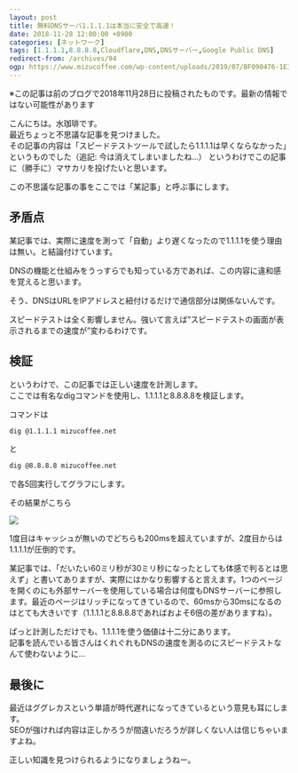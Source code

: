 ```yaml
---
layout: post
title: 無料DNSサーバ1.1.1.1は本当に安全で高速！
date: 2018-11-28 12:00:00 +0900
categories: [ネットワーク]
tags: [1.1.1.1,8.8.8.8,Cloudflare,DNS,DNSサーバー,Google Public DNS]
redirect-from: /archives/94
ogp: https://www.mizucoffee.com/wp-content/uploads/2019/07/BF090476-1E32-4ECA-8A6F-5F1EDB3F65C1.png
---
```


※この記事は前のブログで2018年11月28日に投稿されたものです。最新の情報ではない可能性があります

こんにちは。水珈琲です。  
最近ちょっと不思議な記事を見つけました。  
その記事の内容は「スピードテストツールで試したら1.1.1.1は早くならなかった」というものでした（追記: 今は消えてしまいましたね...）
というわけでこの記事に（勝手に）マサカリを投げたいと思います。

この不思議な記事の事をここでは「某記事」と呼ぶ事にします。

## 矛盾点

某記事では、実際に速度を測って「自動」より遅くなったので1.1.1.1を使う理由は無い。と結論付けています。

DNSの機能と仕組みをうっすらでも知っている方であれば、この内容に違和感を覚えると思います。

そう、DNSはURLをIPアドレスと紐付けるだけで通信部分は関係ないんです。

スピードテストは全く影響しません。強いて言えば”スピードテストの画面が表示されるまでの速度が”変わるわけです。

## 検証

というわけで、この記事では正しい速度を計測します。  
ここでは有名なdigコマンドを使用し、1.1.1.1と8.8.8.8を検証します。

コマンドは

```bash
dig @1.1.1.1 mizucoffee.net
```

と

```bash
dig @8.8.8.8 mizucoffee.net
```

で各5回実行してグラフにします。

その結果がこちら

![](https://www.mizucoffee.com/wp-content/uploads/2019/08/graph-1.1.1.1.png)

1度目はキャッシュが無いのでどちらも200msを超えていますが、2度目からは1.1.1.1が圧倒的です。

某記事では、「だいたい60ミリ秒が30ミリ秒になったとしても体感で判るとは思えず」と書いてありますが、実際にはかなり影響すると言えます。1つのページを開くのにも外部サーバーを使用している場合は何度もDNSサーバーに参照します。最近のページはリッチになってきているので、60msから30msになるのはとても大きいです（1.1.1.1と8.8.8.8であればおよそ6倍の差がありますね）。

ぱっと計測しただけでも、1.1.1.1を使う価値は十二分にあります。  
記事を読んでいる皆さんはくれぐれもDNSの速度を測るのにスピードテストなんて使わないように…

## 最後に

最近はググレカスという単語が時代遅れになってきているという意見も耳にします。  
SEOが強ければ内容は正しかろうが間違いだろうが詳しくない人は信じちゃいますよね。

正しい知識を見つけられるようになりましょうねー。